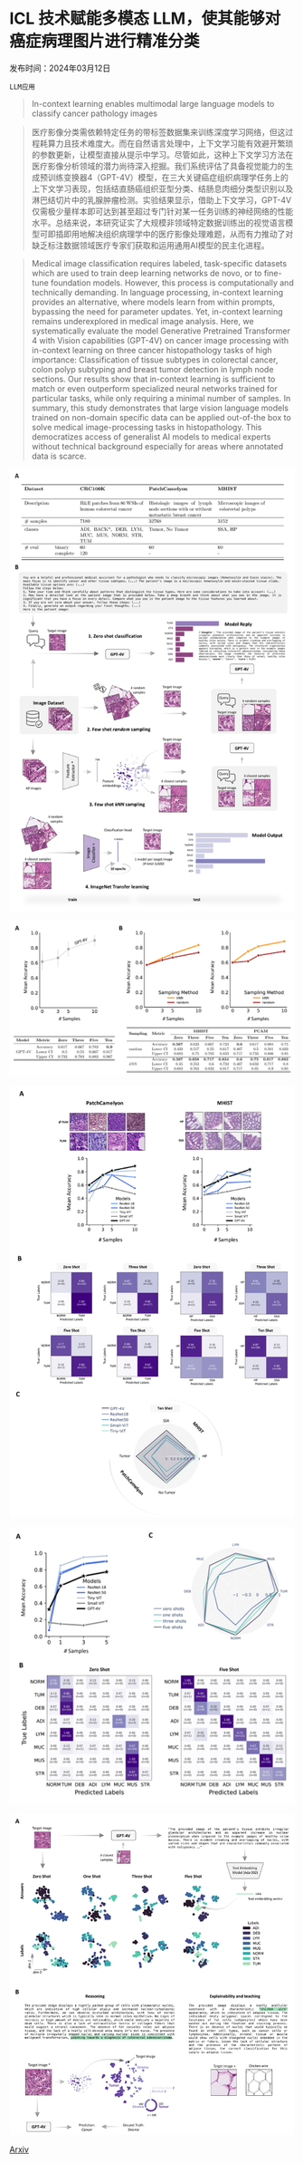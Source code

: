 # ICL 技术赋能多模态 LLM，使其能够对癌症病理图片进行精准分类

发布时间：2024年03月12日

`LLM应用`

> In-context learning enables multimodal large language models to classify cancer pathology images

> 医疗影像分类需依赖特定任务的带标签数据集来训练深度学习网络，但这过程耗算力且技术难度大。而在自然语言处理中，上下文学习能有效避开繁琐的参数更新，让模型直接从提示中学习。尽管如此，这种上下文学习方法在医疗影像分析领域的潜力尚待深入挖掘。我们系统评估了具备视觉能力的生成预训练变换器4（GPT-4V）模型，在三大关键癌症组织病理学任务上的上下文学习表现，包括结直肠癌组织亚型分类、结肠息肉细分类型识别以及淋巴结切片中的乳腺肿瘤检测。实验结果显示，借助上下文学习，GPT-4V仅需极少量样本即可达到甚至超过专门针对某一任务训练的神经网络的性能水平。总结来说，本研究证实了大规模非领域特定数据训练出的视觉语言模型可即插即用地解决组织病理学中的医疗影像处理难题，从而有力推动了对缺乏标注数据领域医疗专家们获取和运用通用AI模型的民主化进程。

> Medical image classification requires labeled, task-specific datasets which are used to train deep learning networks de novo, or to fine-tune foundation models. However, this process is computationally and technically demanding. In language processing, in-context learning provides an alternative, where models learn from within prompts, bypassing the need for parameter updates. Yet, in-context learning remains underexplored in medical image analysis. Here, we systematically evaluate the model Generative Pretrained Transformer 4 with Vision capabilities (GPT-4V) on cancer image processing with in-context learning on three cancer histopathology tasks of high importance: Classification of tissue subtypes in colorectal cancer, colon polyp subtyping and breast tumor detection in lymph node sections. Our results show that in-context learning is sufficient to match or even outperform specialized neural networks trained for particular tasks, while only requiring a minimal number of samples. In summary, this study demonstrates that large vision language models trained on non-domain specific data can be applied out-of-the box to solve medical image-processing tasks in histopathology. This democratizes access of generalist AI models to medical experts without technical background especially for areas where annotated data is scarce.

![ICL 技术赋能多模态 LLM，使其能够对癌症病理图片进行精准分类](../../../paper_images/2403.07407/x1.png)

![ICL 技术赋能多模态 LLM，使其能够对癌症病理图片进行精准分类](../../../paper_images/2403.07407/x2.png)

![ICL 技术赋能多模态 LLM，使其能够对癌症病理图片进行精准分类](../../../paper_images/2403.07407/x3.png)

![ICL 技术赋能多模态 LLM，使其能够对癌症病理图片进行精准分类](../../../paper_images/2403.07407/x5.png)

![ICL 技术赋能多模态 LLM，使其能够对癌症病理图片进行精准分类](../../../paper_images/2403.07407/x6.png)

[Arxiv](https://arxiv.org/abs/2403.07407)